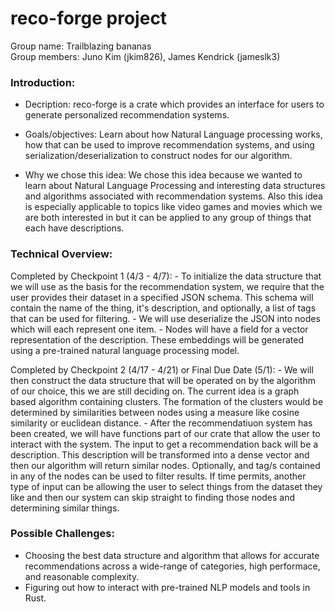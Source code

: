 # reco-forge project
Group name: Trailblazing bananas  
Group members: Juno Kim (jkim826), James Kendrick (jameslk3)

### Introduction:

- Decription: reco-forge is a crate which provides an interface for users to generate personalized recommendation systems.

- Goals/objectives: Learn about how Natural Language processing works, how that can be used to improve recommendation systems, and using serialization/deserialization to construct nodes for our algorithm.

- Why we chose this idea: We chose this idea because we wanted to learn about Natural Language Processing and interesting data structures and algorithms associated with recommendation systems. Also this idea is especially applicable to topics like video games and movies which we are both interested in but it can be applied to any group of things that each have descriptions.

### Technical Overview:

Completed by Checkpoint 1 (4/3 - 4/7):
    - To initialize the data structure that we will use as the basis for the recommendation system, we require that the user provides their dataset in a specified JSON schema. This schema will contain the name of the thing, it's description, and optionally, a list of tags that can be used for filtering.
    - We will use deserialize the JSON into nodes which will each represent one item.
    - Nodes will have a field for a vector representation of the description. These embeddings will be generated using a pre-trained natural language processing model.

Completed by Checkpoint 2 (4/17 - 4/21) or Final Due Date (5/1):
    - We will then construct the data structure that will be operated on by the algorithm of our choice, this we are still deciding on. The current idea is a graph based algorithm containing clusters. The formation of the clusters would be determined by similarities between nodes using a measure like cosine similarity or euclidean distance.
    - After the recommendatiuon system has been created, we will have functions part of our crate that allow the user to interact with the system. The input to get a recommendation back will be a description. This description will be transformed into a dense vector and then our algorithm will return similar nodes. Optionally, and tag/s contained in any of the nodes can be used to filter results. If time permits, another type of input can be allowing the user to select things from the dataset they like and then our system can skip straight to finding those nodes and determining similar things.
    
### Possible Challenges:

- Choosing the best data structure and algorithm that allows for accurate recommendations across a wide-range of categories, high performace, and reasonable complexity.
- Figuring out how to interact with pre-trained NLP models and tools in Rust.